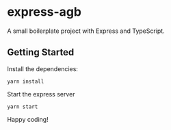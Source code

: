 # express-agb

A small boilerplate project with Express and TypeScript.

## Getting Started

Install the dependencies:
```shell
yarn install
```

Start the express server
```shell
yarn start
```

Happy coding!